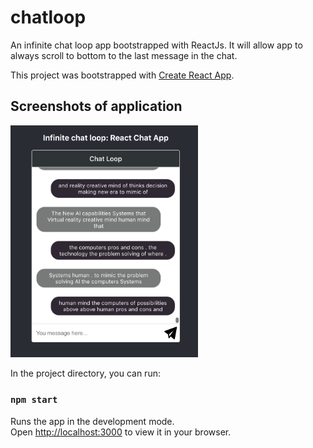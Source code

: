 # chatloop
An infinite chat loop app bootstrapped with ReactJs. It will allow app to always scroll to bottom to the last message in the chat.

This project was bootstrapped with [Create React App](https://github.com/facebook/create-react-app).


## Screenshots of application
<!---
![infinte chat loop](https://github.com/mohitagGit/chatloop/blob/main/src/screenshot.png)
-->
<img src="https://github.com/mohitagGit/chatloop/blob/main/src/screenshot.png" width="300">

In the project directory, you can run:

### `npm start`

Runs the app in the development mode.\
Open [http://localhost:3000](http://localhost:3000) to view it in your browser.
